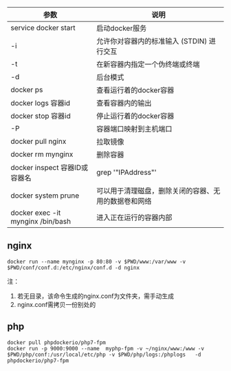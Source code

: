 
|   参数  | 说明    |
| --- | --- |
|service docker start|启动docker服务|
|  -i |  允许你对容器内的标准输入 (STDIN) 进行交互    |
|  -t |  在新容器内指定一个伪终端或终端    |
| -d| 后台模式|
| docker ps| 查看运行着的docker容器|
| docker logs 容器id | 查看容器内的输出|
| docker stop 容器id | 停止运行着的docker容器 | 
| -P | 容器端口映射到主机端口 |
| docker pull nginx | 拉取镜像|
|docker rm mynginx| 删除容器|
|docker inspect 容器ID或容器名 |grep '"IPAddress"'|查看容器ip|
|docker system prune|可以用于清理磁盘，删除关闭的容器、无用的数据卷和网络|
|docker exec -it mynginx /bin/bash|进入正在运行的容器内部|

## nginx
```
docker run --name mynginx -p 80:80 -v $PWD/www:/var/www -v $PWD/conf/conf.d:/etc/nginx/conf.d -d nginx
```
注：
1. 若无目录，该命令生成的nginx.conf为文件夹，需手动生成
2. nginx.conf需拷贝一份别处的
## php
```
docker pull phpdockerio/php7-fpm
docker run -p 9000:9000 --name  myphp-fpm -v ~/nginx/www:/www -v $PWD/php/conf:/usr/local/etc/php -v $PWD/php/logs:/phplogs   -d phpdockerio/php7-fpm
```

